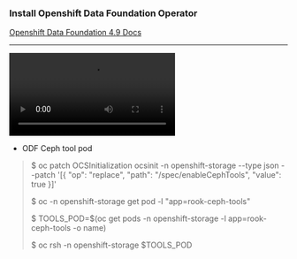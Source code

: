 ### Install Openshift Data Foundation Operator


[Openshift Data Foundation 4.9 Docs](https://docs.openshift.com/container-platform/4.9/storage/persistent_storage/persistent-storage-ocs.html)

---

![ODF 4.9 Installation Procedure](media/odf-operator.mp4)


- ODF Ceph tool pod
> $ oc patch OCSInitialization ocsinit -n openshift-storage --type json --patch  '[{ "op": "replace", "path": "/spec/enableCephTools", "value": true }]'
>
> $ oc -n openshift-storage get pod -l "app=rook-ceph-tools"
>
> $ TOOLS_POD=$(oc get pods -n openshift-storage -l app=rook-ceph-tools -o name)
>
> $ oc rsh -n openshift-storage $TOOLS_POD 
